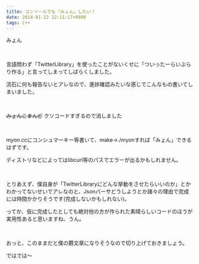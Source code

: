 ```yaml
---
title: コンソールでも「みょん」したい！
date: 2014-01-22 22:11:17+0900
tags: C++
---
```

みょん

&nbsp;

言語問わず「TwitterLibrary」を使ったことがないくせに「ついったーらいぶらり作る」と言ってしまってしばらくしました。

流石に何も報告ないとアレなので、進捗確認みたいな感じでこんなもの書いてしまいました。

&nbsp;

<del>みょんこまんど</del> クソコードすぎるので消しました

&nbsp;

myon.ccにコンシュマーキー等書いて、make→./myonすれば「みょん」できるはずです。

ディストリなどによってはlibcurl等のパスでエラーが出るかもしれません。

&nbsp;

とりあえず、僕自身が「TwitterLibraryにどんな挙動をさせたらいいのか」とかわかってないせいでアレなのと、Jsonパーサどうしようとか諸々の理由で完成には時間かかりそうです(完成しないかもしれない)。

ってか、仮に完成したとしても絶対他の方が作られた素晴らしいコードのほうが実用性あると思いますね、うん。

&nbsp;

おっと、このままだと僕の欝文章になりそうなので切り上げておきましょう。

ではでは〜
